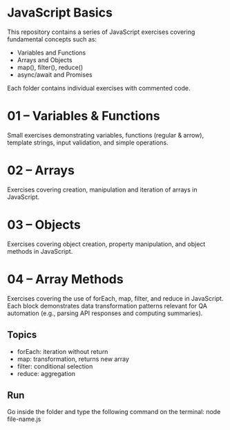 # JavaScript Basics

This repository contains a series of JavaScript exercises covering fundamental concepts such as:

- Variables and Functions
- Arrays and Objects
- map(), filter(), reduce()
- async/await and Promises

Each folder contains individual exercises with commented code.

# 01 – Variables & Functions

Small exercises demonstrating variables, functions (regular & arrow), template strings,
input validation, and simple operations.

# 02 – Arrays

Exercises covering creation, manipulation and iteration of arrays in JavaScript.

# 03 – Objects

Exercises covering object creation, property manipulation, and object methods in JavaScript.

# 04 – Array Methods

Exercises covering the use of forEach, map, filter, and reduce in JavaScript.
Each block demonstrates data transformation patterns relevant for QA automation (e.g., parsing API responses and computing summaries).

## Topics

- forEach: iteration without return
- map: transformation, returns new array
- filter: conditional selection
- reduce: aggregation

## Run

Go inside the folder and type the following command on the terminal:
node file-name.js
